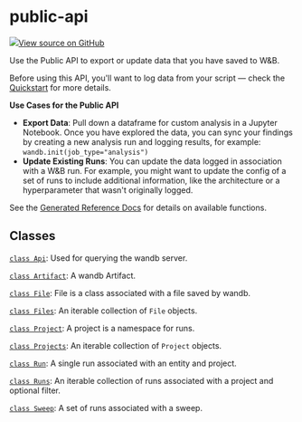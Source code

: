 # public-api

<!-- Insert buttons and diff -->


[![](https://www.tensorflow.org/images/GitHub-Mark-32px.png)View source on GitHub](https://www.github.com/wandb/client/tree/94c226afc4925535e6301c9bc9b9ee36061d99d4/wandb/__init__.py)




Use the Public API to export or update data that you have saved to W&B.

Before using this API, you'll want to log data from your script — check the [Quickstart](https://docs.wandb.ai/quickstart) for more details.

**Use Cases for the Public API**

* **Export Data**: Pull down a dataframe for custom analysis in a Jupyter Notebook. Once you have explored the data, you can sync your findings by creating a new analysis run and logging results, for example: `wandb.init(job_type="analysis")`
* **Update Existing Runs**: You can update the data logged in association with a W&B run. For example, you might want to update the config of a set of runs to include additional information, like the architecture or a hyperparameter that wasn't originally logged.

See the [Generated Reference Docs](https://docs.wandb.ai/ref/python/public-api) for details on available functions.

## Classes

[`class Api`](./api.md): Used for querying the wandb server.

[`class Artifact`](./artifact.md): A wandb Artifact.

[`class File`](./file.md): File is a class associated with a file saved by wandb.

[`class Files`](./files.md): An iterable collection of <code>File</code> objects.

[`class Project`](./project.md): A project is a namespace for runs.

[`class Projects`](./projects.md): An iterable collection of <code>Project</code> objects.

[`class Run`](./run.md): A single run associated with an entity and project.

[`class Runs`](./runs.md): An iterable collection of runs associated with a project and optional filter.

[`class Sweep`](./sweep.md): A set of runs associated with a sweep.

